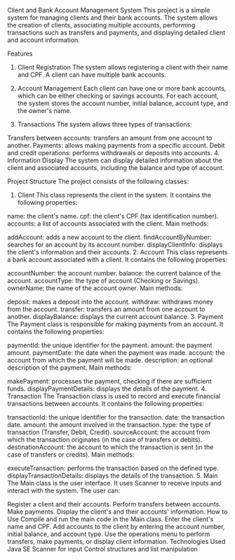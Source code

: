 Client and Bank Account Management System
This project is a simple system for managing clients and their bank accounts. The system allows the creation of clients, associating multiple accounts, performing transactions such as transfers and payments, and displaying detailed client and account information.

Features
1. Client Registration
The system allows registering a client with their name and CPF. A client can have multiple bank accounts.

2. Account Management
Each client can have one or more bank accounts, which can be either checking or savings accounts. For each account, the system stores the account number, initial balance, account type, and the owner's name.

3. Transactions
The system allows three types of transactions:

Transfers between accounts: transfers an amount from one account to another.
Payments: allows making payments from a specific account.
Debit and credit operations: performs withdrawals or deposits into accounts.
4. Information Display
The system can display detailed information about the client and associated accounts, including the balance and type of account.

Project Structure
The project consists of the following classes:

1. Client
This class represents the client in the system. It contains the following properties:

name: the client's name.
cpf: the client's CPF (tax identification number).
accounts: a list of accounts associated with the client.
Main methods:

addAccount: adds a new account to the client.
findAccountByNumber: searches for an account by its account number.
displayClientInfo: displays the client's information and their accounts.
2. Account
This class represents a bank account associated with a client. It contains the following properties:

accountNumber: the account number.
balance: the current balance of the account.
accountType: the type of account (Checking or Savings).
ownerName: the name of the account owner.
Main methods:

deposit: makes a deposit into the account.
withdraw: withdraws money from the account.
transfer: transfers an amount from one account to another.
displayBalance: displays the current account balance.
3. Payment
The Payment class is responsible for making payments from an account. It contains the following properties:

paymentId: the unique identifier for the payment.
amount: the payment amount.
paymentDate: the date when the payment was made.
account: the account from which the payment will be made.
description: an optional description of the payment.
Main methods:

makePayment: processes the payment, checking if there are sufficient funds.
displayPaymentDetails: displays the details of the payment.
4. Transaction
The Transaction class is used to record and execute financial transactions between accounts. It contains the following properties:

transactionId: the unique identifier for the transaction.
date: the transaction date.
amount: the amount involved in the transaction.
type: the type of transaction (Transfer, Debit, Credit).
sourceAccount: the account from which the transaction originates (in the case of transfers or debits).
destinationAccount: the account to which the transaction is sent (in the case of transfers or credits).
Main methods:

executeTransaction: performs the transaction based on the defined type.
displayTransactionDetails: displays the details of the transaction.
5. Main
The Main class is the user interface. It uses Scanner to receive inputs and interact with the system. The user can:

Register a client and their accounts.
Perform transfers between accounts.
Make payments.
Display the client's and their accounts' information.
How to Use
Compile and run the main code in the Main class.
Enter the client's name and CPF.
Add accounts to the client by entering the account number, initial balance, and account type.
Use the operations menu to perform transfers, make payments, or display client information.
Technologies Used
Java SE
Scanner for input
Control structures and list manipulation
